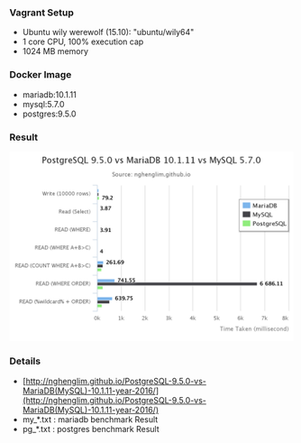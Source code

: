 ### Vagrant Setup
- Ubuntu wily werewolf (15.10): "ubuntu/wily64"
- 1 core CPU, 100% execution cap
- 1024 MB memory

### Docker Image
- mariadb:10.1.11
- mysql:5.7.0
- postgres:9.5.0

### Result
![chart](chart.png?raw=true "Chart")

### Details
- [http://nghenglim.github.io/PostgreSQL-9.5.0-vs-MariaDB(MySQL)-10.1.11-year-2016/](http://nghenglim.github.io/PostgreSQL-9.5.0-vs-MariaDB(MySQL)-10.1.11-year-2016/)
- my_*.txt : mariadb benchmark Result
- pg_*.txt : postgres benchmark Result
